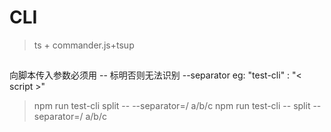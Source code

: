 # CLI

> ts + commander.js+tsup

##

向脚本传入参数必须用 -- 标明否则无法识别 --separator
eg: "test-cli" : "< script >"

> npm run test-cli split -- --separator=/ a/b/c
> npm run test-cli -- split --separator=/ a/b/c
